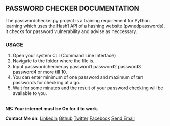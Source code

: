 <h2>PASSWORD CHECKER DOCUMENTATION</h2>
<p>The passwordchecker.py project is a training requirement for 
Python learning which uses the Hash1 API of a hashing website
(pwnedpasswords).
It checks for password vulnerability and advise as neccessary.</p>
<h3>USAGE</h3>
<ol> 
    <li>Open your system CLI (Command Line Interface)</li>
    <li>Navigate to the folder where the file is.</li>
    <li>Input passwordchecker.py password1 password2 password3 password4 or more till 10.</li>
    <li>You can enter minimum of one password and maximum of ten passwords for checking at a go.</li>
    <li>Wait for some minutes and the result of your password checking will be available to you.</li> 
</ol>
<br/>
<b><strong>NB: Your internet must be On for it to work.</strong></b>

<b>Contact Me on:</b>
<a href="https://www.linkedin.com/in/abdulahi-ogundare-1b1359123/" target="_blank">Linkedin</a>
<a href="https://www.github.com/Obapythonaire" target="_blank">Github</a>
<a href="https://www.twitter.com/Abdulahi_001" target="_blank">Twitter</a>
<a href="https://www.facebook.com/ogundare.abdulahi" target="_blank">Facebook</a>
<a href="mailto:obatech518@gmail.com">Send Email</a>



